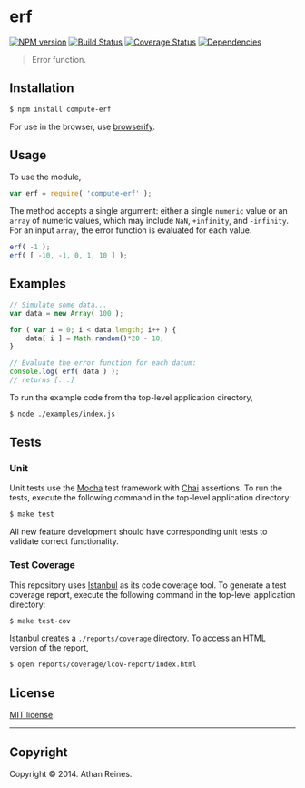 erf
===
[![NPM version][npm-image]][npm-url] [![Build Status][travis-image]][travis-url] [![Coverage Status][coveralls-image]][coveralls-url] [![Dependencies][dependencies-image]][dependencies-url]

> Error function.


## Installation

``` bash
$ npm install compute-erf
```

For use in the browser, use [browserify](https://github.com/substack/node-browserify).


## Usage

To use the module,

``` javascript
var erf = require( 'compute-erf' );
```

The method accepts a single argument: either a single `numeric` value or an `array` of numeric values, which may include `NaN`, `+infinity`, and `-infinity`. For an input `array`, the error function is evaluated for each value.

``` javascript
erf( -1 );
erf( [ -10, -1, 0, 1, 10 ] );
```


## Examples

``` javascript
// Simulate some data...
var data = new Array( 100 );

for ( var i = 0; i < data.length; i++ ) {
	data[ i ] = Math.random()*20 - 10;
}

// Evaluate the error function for each datum:
console.log( erf( data ) );
// returns [...]
```

To run the example code from the top-level application directory,

``` bash
$ node ./examples/index.js
```


## Tests

### Unit

Unit tests use the [Mocha](http://visionmedia.github.io/mocha) test framework with [Chai](http://chaijs.com) assertions. To run the tests, execute the following command in the top-level application directory:

``` bash
$ make test
```

All new feature development should have corresponding unit tests to validate correct functionality.


### Test Coverage

This repository uses [Istanbul](https://github.com/gotwarlost/istanbul) as its code coverage tool. To generate a test coverage report, execute the following command in the top-level application directory:

``` bash
$ make test-cov
```

Istanbul creates a `./reports/coverage` directory. To access an HTML version of the report,

``` bash
$ open reports/coverage/lcov-report/index.html
```


## License

[MIT license](http://opensource.org/licenses/MIT). 


---
## Copyright

Copyright &copy; 2014. Athan Reines.


[npm-image]: http://img.shields.io/npm/v/compute-erf.svg
[npm-url]: https://npmjs.org/package/compute-erf

[travis-image]: http://img.shields.io/travis/compute-io/erf/master.svg
[travis-url]: https://travis-ci.org/compute-io/erf

[coveralls-image]: https://img.shields.io/coveralls/compute-io/erf/master.svg
[coveralls-url]: https://coveralls.io/r/compute-io/erf?branch=master

[dependencies-image]: http://img.shields.io/david/compute-io/erf.svg
[dependencies-url]: https://david-dm.org/compute-io/erf

[dev-dependencies-image]: http://img.shields.io/david/dev/compute-io/erf.svg
[dev-dependencies-url]: https://david-dm.org/dev/compute-io/erf

[github-issues-image]: http://img.shields.io/github/issues/compute-io/erf.svg
[github-issues-url]: https://github.com/compute-io/erf/issues